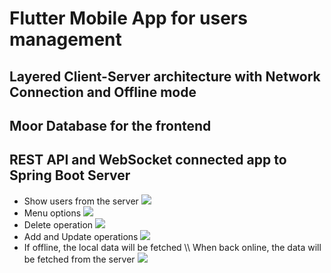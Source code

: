 # Flutter Mobile App for users management
## Layered Client-Server architecture with Network Connection and Offline mode
## Moor Database for the frontend
## REST API and WebSocket connected app to Spring Boot Server

<ul>
<li>
      <a> 
			  Show users from the server
        <img src="https://user-images.githubusercontent.com/57533863/152688352-fe6804a0-db3e-4efb-a204-529a256d1e01.png">
      </a>
</li>

<li>
      <a> 
			  Menu options
        <img src="https://user-images.githubusercontent.com/57533863/152688377-14ad03a2-0b46-4770-9e75-a3d50f9cc3d1.png">
      </a>
</li>
	
 <li>
      <a> 
			  Delete operation
        <img src="https://user-images.githubusercontent.com/57533863/152688390-8edc90fb-da54-4a09-9e0d-5869fe377160.png">
      </a>
</li>
	
<li>
      <a> 
			  Add and Update operations
        <img src="https://user-images.githubusercontent.com/57533863/152688416-4ef02037-7e07-44b4-932b-53595caca32d.png">
      </a>
</li>
  
<li>
      <a> 
			  If offline, the local data will be fetched \\
        When back online, the data will be fetched from the server
        <img src="https://user-images.githubusercontent.com/57533863/152688429-4eb5a0a4-c90f-414f-931a-aa74760f0906.png">
      </a>
</li>
</ul>
